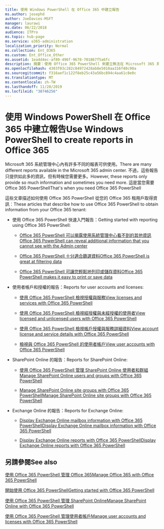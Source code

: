 ```yaml
---
title: 使用 Windows PowerShell 在 Office 365 中建立報告
ms.author: josephd
author: JoeDavies-MSFT
manager: laurawi
ms.date: 06/22/2018
audience: ITPro
ms.topic: hub-page
ms.service: o365-administration
localization_priority: Normal
ms.collection: Ent_O365
ms.custom: Ent_Office_Other
ms.assetid: 1ea4d4ec-af89-496f-9678-701867f5a6fc
description: 摘要：使用 Office 365 PowerShell 來建立無法在 Microsoft 365 系統管理中心內產生的報告。
ms.openlocfilehash: 4303f03c282c84972428ab8e5010aa316f40c90a
ms.sourcegitcommit: f316aef1c122f8eb25c43a56bc894c4aa61c8e0c
ms.translationtype: MT
ms.contentlocale: zh-TW
ms.lasthandoff: 11/20/2019
ms.locfileid: "38746256"
---
```

# <a name="use-windows-powershell-to-create-reports-in-office-365"></a><span data-ttu-id="f664e-103">使用 Windows PowerShell 在 Office 365 中建立報告</span><span class="sxs-lookup"><span data-stu-id="f664e-103">Use Windows PowerShell to create reports in Office 365</span></span>

<span data-ttu-id="f664e-104">Microsoft 365 系統管理中心內有許多不同的報表可供使用。</span><span class="sxs-lookup"><span data-stu-id="f664e-104">There are many different reports available in the Microsoft 365 admin center.</span></span> <span data-ttu-id="f664e-105">不過，這些報告只提供如此多的資訊，但有時候您需要更多。</span><span class="sxs-lookup"><span data-stu-id="f664e-105">However, these reports only provide so much information and sometimes you need more.</span></span> <span data-ttu-id="f664e-106">這是當您需要 Office 365 PowerShell</span><span class="sxs-lookup"><span data-stu-id="f664e-106">That's when you need Office 365 PowerShell</span></span>
  
<span data-ttu-id="f664e-107">這些文章描述如何使用 Office 365 PowerShell 從您的 Office 365 租用戶取得資訊︰</span><span class="sxs-lookup"><span data-stu-id="f664e-107">These articles that describe how to use Office 365 PowerShell to obtain information from your Office 365 tenant:</span></span>
  
- <span data-ttu-id="f664e-108">使用 Office 365 PowerShell 快速入門報告：</span><span class="sxs-lookup"><span data-stu-id="f664e-108">Getting started with reporting using Office 365 PowerShell:</span></span>
    
  - [<span data-ttu-id="f664e-109">Office 365 PowerShell 可以揭露使用系統管理中心看不到的其他資訊</span><span class="sxs-lookup"><span data-stu-id="f664e-109">Office 365 PowerShell can reveal additional information that you cannot see with the Admin center</span></span>](https://technet.microsoft.com/library/dn568034.aspx#reveal)
    
  - [<span data-ttu-id="f664e-110">Office 365 PowerShell 十分適合篩選資料</span><span class="sxs-lookup"><span data-stu-id="f664e-110">Office 365 PowerShell is great at filtering data</span></span>](https://technet.microsoft.com/library/dn568034.aspx#filter)
    
  - [<span data-ttu-id="f664e-111">Office 365 PowerShell 可讓您輕鬆地列印或儲存資料</span><span class="sxs-lookup"><span data-stu-id="f664e-111">Office 365 PowerShell makes it easy to print or save data</span></span>](https://technet.microsoft.com/library/dn568034.aspx#printsave)
    
- <span data-ttu-id="f664e-112">使用者帳戶和授權的報告：</span><span class="sxs-lookup"><span data-stu-id="f664e-112">Reports for user accounts and licenses:</span></span>
    
  - [<span data-ttu-id="f664e-113">使用 Office 365 PowerShell 檢視授權與服務</span><span class="sxs-lookup"><span data-stu-id="f664e-113">View licenses and services with Office 365 PowerShell</span></span>](view-licenses-and-services-with-office-365-powershell.md)
    
  - [<span data-ttu-id="f664e-114">使用 Office 365 PowerShell 檢視經授權與未經授權的使用者</span><span class="sxs-lookup"><span data-stu-id="f664e-114">View licensed and unlicensed users with Office 365 PowerShell</span></span>](view-licensed-and-unlicensed-users-with-office-365-powershell.md)
    
  - [<span data-ttu-id="f664e-115">使用 Office 365 PowerShell 檢視帳戶授權與服務詳細資料</span><span class="sxs-lookup"><span data-stu-id="f664e-115">View account license and service details with Office 365 PowerShell</span></span>](view-account-license-and-service-details-with-office-365-powershell.md)
    
  - [<span data-ttu-id="f664e-116">檢視與 Office 365 PowerShell 的使用者帳戶</span><span class="sxs-lookup"><span data-stu-id="f664e-116">View user accounts with Office 365 PowerShell</span></span>](view-user-accounts-with-office-365-powershell.md)
    
- <span data-ttu-id="f664e-117">SharePoint Online 的報告：</span><span class="sxs-lookup"><span data-stu-id="f664e-117">Reports for SharePoint Online:</span></span>
    
  - [<span data-ttu-id="f664e-118">使用 Office 365 PowerShell 管理 SharePoint Online 使用者和群組</span><span class="sxs-lookup"><span data-stu-id="f664e-118">Manage SharePoint Online users and groups with Office 365 PowerShell</span></span>](https://technet.microsoft.com/library/9680af2e-a965-4e62-92ee-da72105c7800.aspx)
    
  - [<span data-ttu-id="f664e-119">Manage SharePoint Online site groups with Office 365 PowerShell</span><span class="sxs-lookup"><span data-stu-id="f664e-119">Manage SharePoint Online site groups with Office 365 PowerShell</span></span>](https://technet.microsoft.com/library/122f4099-c78d-4cce-bab0-4343b04596ae.aspx)
    
- <span data-ttu-id="f664e-120">Exchange Online 的報告：</span><span class="sxs-lookup"><span data-stu-id="f664e-120">Reports for Exchange Online:</span></span>
    
  - [<span data-ttu-id="f664e-121">Display Exchange Online mailbox information with Office 365 PowerShell</span><span class="sxs-lookup"><span data-stu-id="f664e-121">Display Exchange Online mailbox information with Office 365 PowerShell</span></span>](https://technet.microsoft.com/library/13843002-56ca-4b75-81c5-84386522b01b.aspx)
    
  - [<span data-ttu-id="f664e-122">Display Exchange Online reports with Office 365 PowerShell</span><span class="sxs-lookup"><span data-stu-id="f664e-122">Display Exchange Online reports with Office 365 PowerShell</span></span>](https://technet.microsoft.com/library/4873a063-9fc4-4ed9-826a-6e935fef61d4.aspx)
    
## <a name="see-also"></a><span data-ttu-id="f664e-123">另請參閱</span><span class="sxs-lookup"><span data-stu-id="f664e-123">See also</span></span>

[<span data-ttu-id="f664e-124">使用 Office 365 PowerShell 管理 Office 365</span><span class="sxs-lookup"><span data-stu-id="f664e-124">Manage Office 365 with Office 365 PowerShell</span></span>](manage-office-365-with-office-365-powershell.md)
  
[<span data-ttu-id="f664e-125">開始使用 Office 365 PowerShell</span><span class="sxs-lookup"><span data-stu-id="f664e-125">Getting started with Office 365 PowerShell</span></span>](getting-started-with-office-365-powershell.md)
  
[<span data-ttu-id="f664e-126">使用 Office 365 PowerShell 管理 SharePoint Online</span><span class="sxs-lookup"><span data-stu-id="f664e-126">Manage SharePoint Online with Office 365 PowerShell</span></span>](manage-sharepoint-online-with-office-365-powershell.md)
  
[<span data-ttu-id="f664e-127">使用 Office 365 PowerShell 管理使用者帳戶</span><span class="sxs-lookup"><span data-stu-id="f664e-127">Manage user accounts and licenses with Office 365 PowerShell</span></span>](manage-user-accounts-and-licenses-with-office-365-powershell.md)
  
